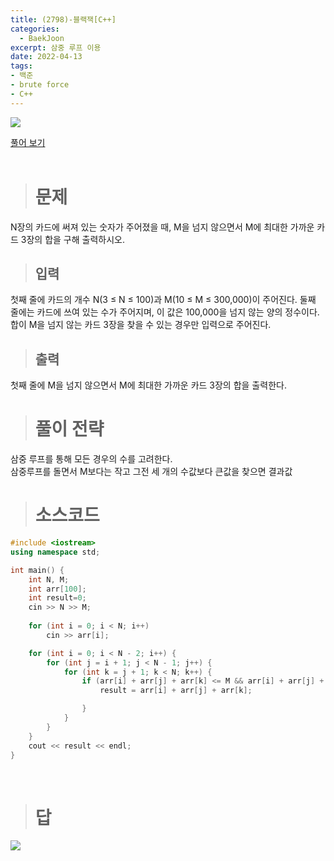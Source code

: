 ```yaml
---
title: (2798)-블랙잭[C++]
categories: 
  - BaekJoon
excerpt: 삼중 루프 이용
date: 2022-04-13
tags:
- 백준
- brute force
- C++
---
```


<img src="https://user-images.githubusercontent.com/76837780/163141916-66a09c84-429c-4d19-9a51-adcb2b1d9549.png" />

[풀어 보기](https://www.acmicpc.net/problem/2231)
<br/>
<br/>
> # 문제

N장의 카드에 써져 있는 숫자가 주어졌을 때, M을 넘지 않으면서 M에 최대한 가까운 카드 3장의 합을 구해 출력하시오.
<br/>

> ## 입력

첫째 줄에 카드의 개수 N(3 ≤ N ≤ 100)과 M(10 ≤ M ≤ 300,000)이 주어진다. 둘째 줄에는 카드에 쓰여 있는 수가 주어지며, 이 값은 100,000을 넘지 않는 양의 정수이다.
합이 M을 넘지 않는 카드 3장을 찾을 수 있는 경우만 입력으로 주어진다.
<br/>

> ## 출력

첫째 줄에 M을 넘지 않으면서 M에 최대한 가까운 카드 3장의 합을 출력한다.
<br/>

> # 풀이 전략

삼중 루프를 통해 모든 경우의 수를 고려한다.</br>
삼중루프를 돌면서 M보다는 작고 그전 세 개의 수값보다 큰값을 찾으면 결과값
<br/>

> # 소스코드

```c++ 
#include <iostream>
using namespace std;

int main() {
	int N, M;
	int arr[100];
	int result=0;
	cin >> N >> M;
	
	for (int i = 0; i < N; i++)
		cin >> arr[i];

	for (int i = 0; i < N - 2; i++) {
		for (int j = i + 1; j < N - 1; j++) {
			for (int k = j + 1; k < N; k++) {
				if (arr[i] + arr[j] + arr[k] <= M && arr[i] + arr[j] + arr[k] > result){ //삼중루프를 돌면서 M보다는 작고 그전 세 개의 수값보다 큰값을 찾으면 결과값
					result = arr[i] + arr[j] + arr[k];

				}
			}
		}
	}
	cout << result << endl;
}
```
<br />

> # 답

<img src="https://user-images.githubusercontent.com/76837780/163142761-1dddbf48-900a-404e-8ffb-02520a426fe4.png" />


